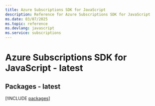 ```yaml
---
title: Azure Subscriptions SDK for JavaScript
description: Reference for Azure Subscriptions SDK for JavaScript
ms.date: 03/07/2025
ms.topic: reference
ms.devlang: javascript
ms.service: subscriptions
---
```

# Azure Subscriptions SDK for JavaScript - latest
## Packages - latest
[!INCLUDE [packages](subscriptions-index.md)]